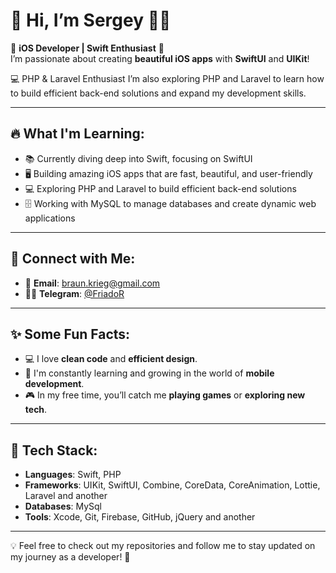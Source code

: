 # 🚀 **Hi, I’m Sergey** 👨‍💻

 **iOS Developer | Swift Enthusiast** 🌱  
I’m passionate about creating **beautiful iOS apps** with **SwiftUI** and **UIKit**!

💻 PHP & Laravel Enthusiast
I’m also exploring PHP and Laravel to learn how to build efficient back-end solutions and expand my development skills.

---

## 🔥 **What I'm Learning**:

- 📚 Currently diving deep into Swift, focusing on SwiftUI
- 🖥️ Building amazing iOS apps that are fast, beautiful, and user-friendly
- 💻 Exploring PHP and Laravel to build efficient back-end solutions
- 🗄️ Working with MySQL to manage databases and create dynamic web applications

---

## 💬 **Connect with Me**:

- 📧 **Email**: [braun.krieg@gmail.com](mailto:braun.krieg@gmail.com)
- 🦸‍♂️ **Telegram**: [@FriadoR](https://t.me/FriadoR)

---

## ✨ **Some Fun Facts**:

- 💻 I love **clean code** and **efficient design**.
- 🧠 I'm constantly learning and growing in the world of **mobile development**.
- 🎮 In my free time, you’ll catch me **playing games** or **exploring new tech**.

---

## 🚀 **Tech Stack**:

- **Languages**: Swift, PHP
- **Frameworks**: UIKit, SwiftUI, Combine, CoreData, CoreAnimation, Lottie, Laravel and another
- **Databases**: MySql
- **Tools**: Xcode, Git, Firebase, GitHub, jQuery and another

---

💡 Feel free to check out my repositories and follow me to stay updated on my journey as a developer! 💪
